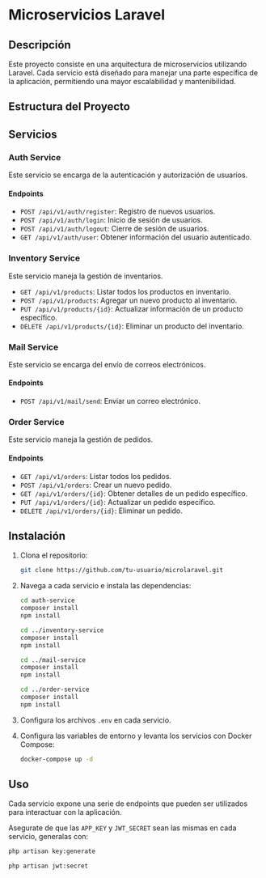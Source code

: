 # Microservicios Laravel

## Descripción

Este proyecto consiste en una arquitectura de microservicios utilizando Laravel. Cada servicio está diseñado para manejar una parte específica de la aplicación, permitiendo una mayor escalabilidad y mantenibilidad.

## Estructura del Proyecto

## Servicios

### Auth Service

Este servicio se encarga de la autenticación y autorización de usuarios.

#### Endpoints

- `POST /api/v1/auth/register`: Registro de nuevos usuarios.
- `POST /api/v1/auth/login`: Inicio de sesión de usuarios.
- `POST /api/v1/auth/logout`: Cierre de sesión de usuarios.
- `GET /api/v1/auth/user`: Obtener información del usuario autenticado.

### Inventory Service

Este servicio maneja la gestión de inventarios.

- `GET /api/v1/products`: Listar todos los productos en inventario.
- `POST /api/v1/products`: Agregar un nuevo producto al inventario.
- `PUT /api/v1/products/{id}`: Actualizar información de un producto específico.
- `DELETE /api/v1/products/{id}`: Eliminar un producto del inventario.

### Mail Service

Este servicio se encarga del envío de correos electrónicos.

#### Endpoints

- `POST /api/v1/mail/send`: Enviar un correo electrónico.

### Order Service

Este servicio maneja la gestión de pedidos.

#### Endpoints

- `GET /api/v1/orders`: Listar todos los pedidos.
- `POST /api/v1/orders`: Crear un nuevo pedido.
- `GET /api/v1/orders/{id}`: Obtener detalles de un pedido específico.
- `PUT /api/v1/orders/{id}`: Actualizar un pedido específico.
- `DELETE /api/v1/orders/{id}`: Eliminar un pedido.

## Instalación

1. Clona el repositorio:
    ```sh
    git clone https://github.com/tu-usuario/microlaravel.git
    ```

2. Navega a cada servicio e instala las dependencias:
    ```sh
    cd auth-service
    composer install
    npm install

    cd ../inventory-service
    composer install
    npm install

    cd ../mail-service
    composer install
    npm install

    cd ../order-service
    composer install
    npm install
    ```

3. Configura los archivos `.env` en cada servicio.

4. Configura las variables de entorno y levanta los servicios con Docker Compose:
    ```sh
    docker-compose up -d
    ```

## Uso

Cada servicio expone una serie de endpoints que pueden ser utilizados para interactuar con la aplicación.

Asegurate de que las `APP_KEY` y `JWT_SECRET` sean las mismas en cada servicio, generalas con:
```bash
php artisan key:generate
```
```bash
php artisan jwt:secret
```

